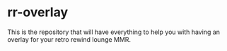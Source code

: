 # rr-overlay
This is the repository that will have everything to help you with having an overlay for your retro rewind lounge MMR.